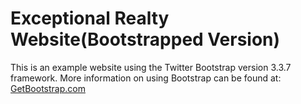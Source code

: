 # Exceptional Realty Website(Bootstrapped Version)

This is an example website using the Twitter Bootstrap version 3.3.7 framework.
More information on using Bootstrap can be found at:
[GetBootstrap.com](http://getbootstrap.com)
